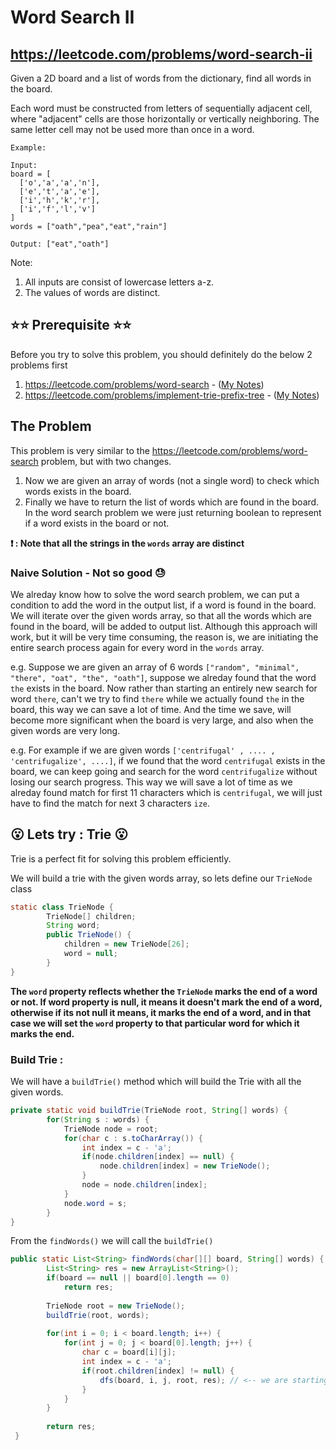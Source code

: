 # Word Search II
## https://leetcode.com/problems/word-search-ii

Given a 2D board and a list of words from the dictionary, find all words in the board.

Each word must be constructed from letters of sequentially adjacent cell, where "adjacent" cells are those horizontally or vertically neighboring. The same letter cell may not be used more than once in a word.

```
Example:

Input: 
board = [
  ['o','a','a','n'],
  ['e','t','a','e'],
  ['i','h','k','r'],
  ['i','f','l','v']
]
words = ["oath","pea","eat","rain"]

Output: ["eat","oath"]
```

Note:
1. All inputs are consist of lowercase letters a-z.
2. The values of words are distinct.

## ⭐️⭐️ Prerequisite ⭐️⭐️
Before you try to solve this problem, you should definitely do the below 2 problems first
1. https://leetcode.com/problems/word-search - ([My Notes](https://github.com/eMahtab/word-search "My Notes"))
2. https://leetcode.com/problems/implement-trie-prefix-tree - ([My Notes](https://github.com/eMahtab/implement-trie "My Notes"))

## The Problem
This problem is very similar to the https://leetcode.com/problems/word-search problem, but with two changes. 
1. Now we are given an array of words (not a single word) to check which words exists in the board.
2. Finally we have to return the list of words which are found in the board. In the word search problem we were just returning boolean to represent if a word exists in the board or not.

**❗️ : Note that all the strings in the `words` array are distinct**


### Naive Solution  - Not so good 😓

We alreday know how to solve the word search problem, we can put a condition to add the word in the output list, if a word is found in the board. We will iterate over the given words array, so that all the words which are found in the board, will be added to output list. Although this approach will work, but it will be very time consuming, the reason is, we are initiating the entire search process again for every word in the `words` array. 

e.g. Suppose we are given an array of 6 words `["random", "minimal", "there", "oat", "the", "oath"]`, suppose we alreday found that the word `the` exists in the board. Now rather than starting an entirely new search for word `there`, can't we try to find `there` while we actually found `the` in the board, this way we can save a lot of time. And the time we save, will become more significant when the board is very large, and also when the given words are very long.

e.g. For example if we are given words `['centrifugal' , .... , 'centrifugalize', ....]`, if we found that the word `centrifugal` exists in the board, we can keep going and search for the word `centrifugalize` without losing our search progress. This way we will save a lot of time as we alreday found match for first 11 characters which is `centrifugal`, we will just have to find the match for next 3 characters `ize`.


## 😮 Lets try : Trie 😮

Trie is a perfect fit for solving this problem efficiently.

We will build a trie with the given words array, so lets define our `TrieNode` class 

```java
static class TrieNode {
		TrieNode[] children;
		String word;
		public TrieNode() {
			children = new TrieNode[26];
			word = null;
		}
}
```
**The `word` property reflects whether the `TrieNode` marks the end of a word or not. If word property is null, it means it doesn't mark the end of a word, otherwise if its not null it means, it marks the end of a word, and in that case we will set the `word` property to that particular word for which it marks the end.**


### Build Trie :
We will have a `buildTrie()` method which will build the Trie with all the given words.

```java
private static void buildTrie(TrieNode root, String[] words) {
		for(String s : words) {
			TrieNode node = root;
			for(char c : s.toCharArray()) {
				int index = c - 'a';
				if(node.children[index] == null) {
					node.children[index] = new TrieNode();
				}
				node = node.children[index];
			}
			node.word = s;
		}
}
```

From the `findWords()` we will call the `buildTrie()`

```java
public static List<String> findWords(char[][] board, String[] words) {
        List<String> res = new ArrayList<String>();
        if(board == null || board[0].length == 0)
        	return res;
        
        TrieNode root = new TrieNode();
        buildTrie(root, words);
        
        for(int i = 0; i < board.length; i++) {
        	for(int j = 0; j < board[0].length; j++) {
        		char c = board[i][j];
        		int index = c - 'a';
        		if(root.children[index] != null) {
        			dfs(board, i, j, root, res); // <-- we are starting the search when first letter is matched
        		}
        	}
        }
        
        return res;
 }
```
